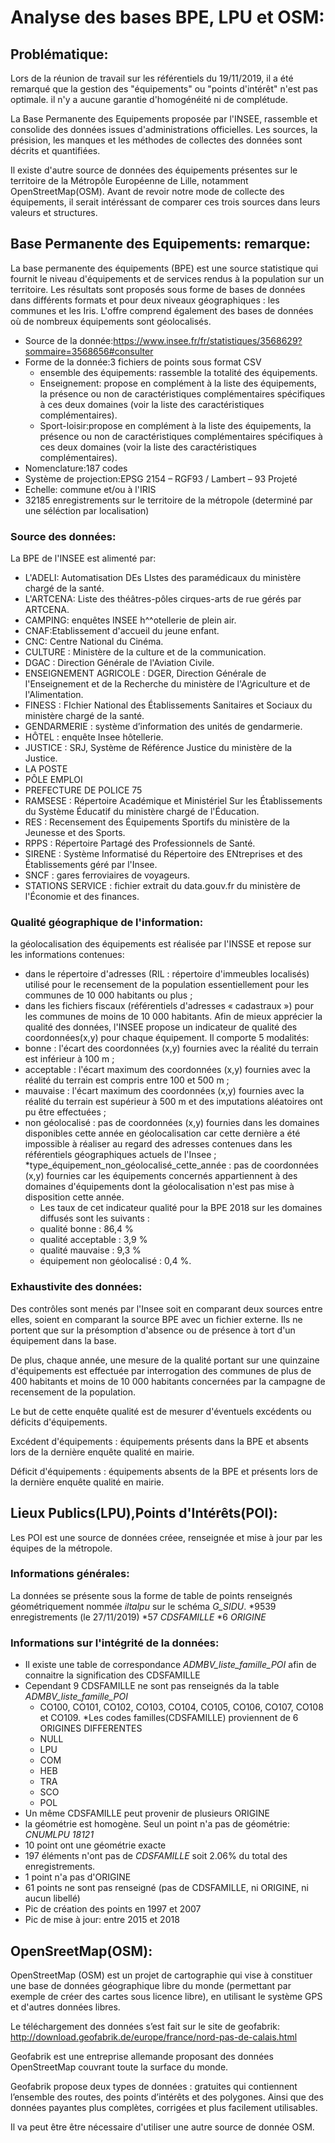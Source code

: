 # Analyse des bases BPE, LPU et OSM:

## Problématique:

Lors de la réunion de travail sur les référentiels du 19/11/2019, il a été remarqué que la gestion des "équipements" ou "points d'intérêt" n'est pas optimale. il n'y a aucune garantie d'homogénéité ni de complétude.

La Base Permanente des Equipements proposée par l'INSEE, rassemble et consolide des données issues d'administrations officielles. Les sources, la présision, les manques et les méthodes de collectes des données sont décrits et quantifiées.

Il existe d'autre source de données des équipements présentes sur le territoire de la Métropôle Européenne de Lille, notamment OpenStreetMap(OSM).
Avant de revoir notre mode de collecte des équipements, il serait intéréssant de comparer ces trois sources dans leurs valeurs et structures.

## Base Permanente des Equipements: remarque:

La base permanente des équipements (BPE) est une source statistique qui fournit le niveau d'équipements et de services rendus à la population sur un territoire. Les résultats sont proposés sous forme de bases de données dans différents formats et pour deux niveaux géographiques : les communes et les Iris. L'offre comprend également des bases de données où de nombreux équipements sont géolocalisés.

* Source de la donnée:https://www.insee.fr/fr/statistiques/3568629?sommaire=3568656#consulter
* Forme de la donnée:3 fichiers de points sous format CSV
	* ensemble des équipements: rassemble la totalité des équipements.
	* Enseignement: propose en complément à la liste des équipements, la présence ou non de caractéristiques complémentaires spécifiques à ces deux domaines (voir la liste des caractéristiques complémentaires).
	* Sport-loisir:propose en complément à la liste des équipements, la présence ou non de caractéristiques complémentaires spécifiques à ces deux domaines (voir la liste des caractéristiques complémentaires).
* Nomenclature:187 codes 
* Système de projection:EPSG 2154 – RGF93 / Lambert – 93 Projeté
* Echelle: commune et/ou à l'IRIS
* 32185 enregistrements sur le territoire de la métropole (determiné par une séléction par localisation)

### Source des données:

La BPE de l'INSEE est alimenté par:
* L'ADELI: Automatisation DEs LIstes des paramédicaux du ministère chargé de la santé.
* L'ARTCENA: Liste des théâtres-pôles cirques-arts de rue gérés par ARTCENA.
* CAMPING: enquêtes INSEE h^^otellerie de plein air.
* CNAF:Etablissement d'accueil du jeune enfant.
* CNC: Centre National du Cinéma.
* CULTURE : Ministère de la culture et de la communication.
* DGAC : Direction Générale de l'Aviation Civile.
* ENSEIGNEMENT AGRICOLE : DGER, Direction Générale de l'Enseignement et de la Recherche du ministère de l'Agriculture et de l'Alimentation.
* FINESS : FIchier National des Établissements Sanitaires et Sociaux du ministère chargé de la santé.
* GENDARMERIE : système d’information des unités de gendarmerie.
* HÔTEL : enquête Insee hôtellerie.
* JUSTICE : SRJ, Système de Référence Justice du ministère de la Justice.
* LA POSTE
* PÔLE EMPLOI
* PREFECTURE DE POLICE 75
* RAMSESE : Répertoire Académique et Ministériel Sur les Établissements du Système Éducatif du ministère chargé de l'Éducation.
* RES : Recensement des Équipements Sportifs du ministère de la Jeunesse et des Sports.
* RPPS : Répertoire Partagé des Professionnels de Santé.
* SIRENE : Système Informatisé du Répertoire des ENtreprises et des Établissements géré par l'Insee.
* SNCF : gares ferroviaires de voyageurs.
* STATIONS SERVICE : fichier extrait du data.gouv.fr du ministère de l'Économie et des finances.

### Qualité géographique de l'information:

la géolocalisation des équipements est réalisée par l'INSSE et repose sur les informations contenues:
* dans le répertoire d'adresses (RIL : répertoire d'immeubles localisés) utilisé pour le recensement de la population essentiellement pour les communes de 10 000 habitants ou plus ;
* dans les fichiers fiscaux (référentiels d'adresses « cadastraux ») pour les communes de moins de 10 000 habitants.
Afin de mieux apprécier la qualité des données, l'INSEE propose un indicateur de qualité des coordonnées(x,y) pour chaque équipement. Il comporte 5 modalités:
* bonne : l'écart des coordonnées (x,y) fournies avec la réalité du terrain est inférieur à 100 m ;
* acceptable : l'écart maximum des coordonnées (x,y) fournies avec la réalité du terrain est compris entre 100 et 500 m ;
* mauvaise : l'écart maximum des coordonnées (x,y) fournies avec la réalité du terrain est supérieur à 500 m et des imputations aléatoires ont pu être effectuées ;
* non géolocalisé : pas de coordonnées (x,y) fournies dans les domaines disponibles cette année en géolocalisation car cette dernière a été impossible à réaliser au regard des adresses contenues dans les référentiels géographiques actuels de l'Insee ;
*type_équipement_non_géolocalisé_cette_année : pas de coordonnées (x,y) fournies car les équipements concernés appartiennent à des domaines d'équipements dont la géolocalisation n'est pas mise à disposition cette année.
	* Les taux de cet indicateur qualité pour la BPE 2018 sur les domaines diffusés sont les suivants :
	* qualité bonne : 86,4 %
	* qualité acceptable : 3,9 %
	* qualité mauvaise : 9,3 %
	* équipement non géolocalisé : 0,4 %.


### Exhaustivite des données:

Des contrôles sont menés par l'Insee soit en comparant deux sources entre elles, soient en comparant la source BPE avec un fichier externe. Ils ne portent que sur la présomption d'absence ou de présence à tort d'un équipement dans la base.

De plus, chaque année, une mesure de la qualité portant sur une quinzaine d'équipements est effectuée par interrogation des communes de plus de 400 habitants et moins de 10 000 habitants concernées par la campagne de recensement de la population.

Le but de cette enquête qualité est de mesurer d'éventuels excédents ou déficits d'équipements.

Excédent d'équipements : équipements présents dans la BPE et absents lors de la dernière enquête qualité en mairie.

Déficit d'équipements : équipements absents de la BPE et présents lors de la dernière enquête qualité en mairie.

## Lieux Publics(LPU),Points d'Intérêts(POI):

Les POI est une source de données créee, renseignée et mise à jour par les équipes de la métropole.

### Informations générales:

La données se présente sous la forme de table de points renseignés géométriquement nommée *iltalpu* sur le schéma *G_SIDU*.
*9539 enregistrements (le 27/11/2019)
*57 *CDSFAMILLE*
*6 *ORIGINE*

### Informations sur l'intégrité de la données:

* Il existe une table de correspondance *ADMBV_liste_famille_POI* afin de connaitre la signification des CDSFAMILLE
* Cependant 9 CDSFAMILLE ne sont pas renseignés da la table *ADMBV_liste_famille_POI*
	* CO100, CO101, CO102, CO103, CO104, CO105, CO106, CO107, CO108 et CO109.
*Les codes familles(CDSFAMILLE) proviennent de 6 ORIGINES DIFFERENTES
	* NULL
	* LPU
	* COM
	* HEB
	* TRA
	* SCO
	* POL
* Un même CDSFAMILLE peut provenir de plusieurs ORIGINE
* la géométrie est homogène. Seul un point n'a pas de géométrie: *CNUMLPU 18121*
* 10 point ont une géométrie exacte
* 197 éléments n'ont pas de *CDSFAMILLE* soit 2.06% du total des enregistrements.
* 1 point n'a pas d'ORIGINE
* 61 points ne sont pas renseigné (pas de CDSFAMILLE, ni ORIGINE, ni aucun libellé)
* Pic de création des points en 1997 et 2007
* Pic de mise à jour: entre 2015 et 2018 

## OpenSreetMap(OSM):

OpenStreetMap (OSM) est un projet de cartographie qui vise à constituer une base de données géographique libre du monde (permettant par exemple de créer des cartes sous licence libre), en utilisant le système GPS et d'autres données libres.

Le téléchargement des données s’est fait sur le site de geofabrik: http://download.geofabrik.de/europe/france/nord-pas-de-calais.html

Geofabrik est une entreprise allemande proposant des données OpenStreetMap couvrant toute la surface du monde.

Geofabrik propose deux types de données : gratuites qui contiennent l’ensemble des routes, des points d’intérêts et des polygones. Ainsi que des données payantes plus complètes, corrigées et plus 
facilement utilisables.

Il va peut être être nécessaire d'utiliser une autre source de donnée OSM.